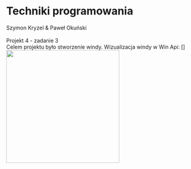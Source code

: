 # Techniki programowania
Szymon Kryzel & Paweł Okuński</br></br>
Projekt 4 - zadanie 3</br>
Celem projektu było stworzenie windy. Wizualizacja windy w Win Api:
[<img align="left" width="300px" src="Zdjęcia\winda.jpg"/>]




